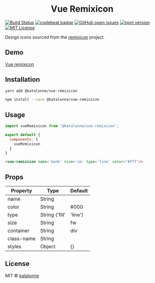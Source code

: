 <h1 align="center">Vue Remixicon</h1>

[![Build Status](https://travis-ci.org/katalonne/vue-remixicon.svg?branch=master)](https://travis-ci.org/katalonne/vue-remixicon)
[![codebeat badge](https://codebeat.co/badges/299f68a9-8267-4f8d-a3e8-9abc5910f582)](https://codebeat.co/projects/github-com-katalonne-vue-remixicon-master)
[![GitHub open issues](https://img.shields.io/github/issues/katalonne/vue-remixicon.svg)](https://github.com/katalonne/vue-remixicon/issues?q=is%3Aopen+is%3Aissue)
[![npm version](https://img.shields.io/npm/v/vue-remixicon.svg)](https://www.npmjs.com/package/vue-remixicon)
[![MIT License](https://img.shields.io/github/license/katalonne/vue-remixicon.svg)](https://github.com/katalonne/vue-remixicon/blob/master/LICENSE)

Design icons sourced from the [remixicon](https://github.com/Remix-Design/RemixIcon/) project.

## Demo
[Vue remixicon](https://katalonne.github.io/vue-remixicon/)

## Installation
```bash
yarn add @katalonne/vue-remixicon

npm install --save @katalonne/vue-remixicon
```

## Usage

```javascript
import vueRemixicon from '@katalonne/vue-remixicon';

export default {
  components: {
    vueRemixicon
  }
}
```

```html
<vue-remixicon name='bank' size='sm' type='line' color="#fff"/>
```

## Props

| Property     | Type                      | Default |
|--------------|---------------------------|---------|
| name         | String                    |         |
| color        | String                    | #000    |
| type         | String ('fill' | 'line')  |         |
| size         | String                    | fw      |
| container    | String                    | div     |
| class-name   | String                    |         |
| styles       | Object                    | {}      |

## License

MIT © [katalonne](https://github.com/katalonne)